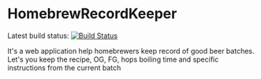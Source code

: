 HomebrewRecordKeeper 
====================
Latest build status: [![Build Status](https://travis-ci.org/jonathanlarav/HomebrewRecordKeeper.svg?branch=master)](https://travis-ci.org/jonathanlarav/HomebrewRecordKeeper)

It's a web application help homebrewers keep record of good beer batches. Let's you keep the recipe, OG, FG, hops boiling time and specific instructions from the current batch

